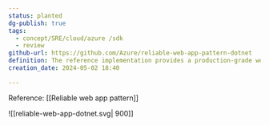```yaml
---
status: planted
dg-publish: true
tags:
  - concept/SRE/cloud/azure /sdk
  - review
github-url: https://github.com/Azure/reliable-web-app-pattern-dotnet
definition: The reference implementation provides a production-grade web application that uses best practices from our guidance and gives developers concrete examples to build their own Reliable Web Application in Azure.
creation_date: 2024-05-02 18:40

---
```

Reference: [[Reliable web app pattern]]

![[reliable-web-app-dotnet.svg| 900]]

